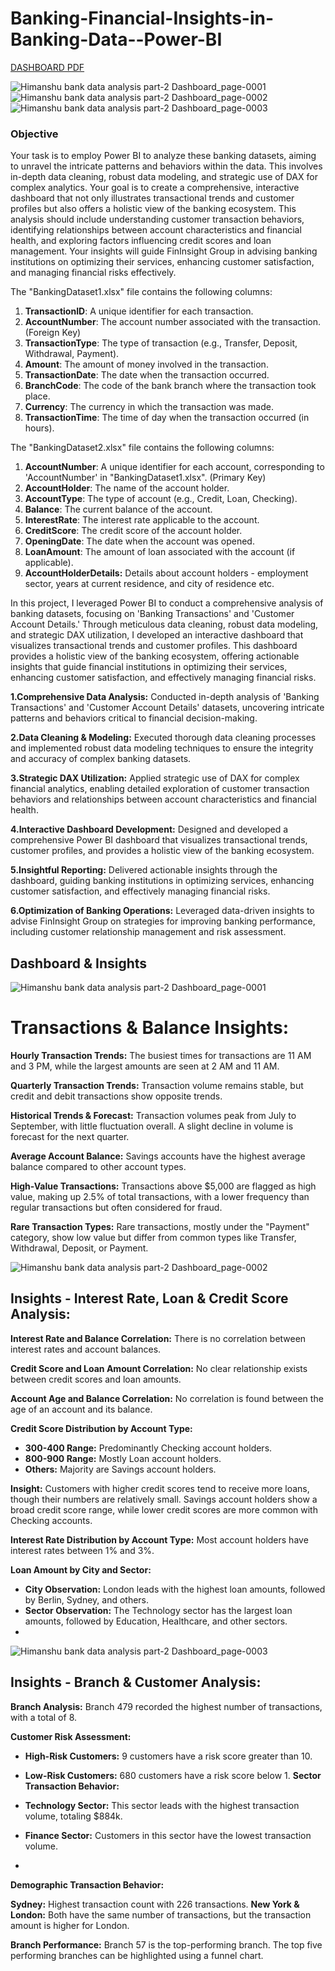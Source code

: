 # Banking-Financial-Insights-in-Banking-Data--Power-BI
[DASHBOARD PDF](https://drive.google.com/file/d/1tYjZu1ycI76ZCpSQuCGqjvEodUKHlnal/view?usp=sharing)

![Himanshu bank data analysis part-2 Dashboard_page-0001](https://github.com/user-attachments/assets/9427f270-69e0-4daf-8046-502f77cfa52e)
![Himanshu bank data analysis part-2 Dashboard_page-0002](https://github.com/user-attachments/assets/8f80ede6-4603-4a3a-8125-eabd524c1da5)
![Himanshu bank data analysis part-2 Dashboard_page-0003](https://github.com/user-attachments/assets/ec246f2e-7958-4d60-9dfc-53f1268baf52)



### **Objective**

Your task is to employ Power BI to analyze these banking datasets, aiming to unravel the intricate patterns and behaviors within the data. This involves in-depth data cleaning, robust data modeling, and strategic use of DAX for complex analytics. Your goal is to create a comprehensive, interactive dashboard that not only illustrates transactional trends and customer profiles but also offers a holistic view of the banking ecosystem. This analysis should include understanding customer transaction behaviors, identifying relationships between account characteristics and financial health, and exploring factors influencing credit scores and loan management. Your insights will guide FinInsight Group in advising banking institutions on optimizing their services, enhancing customer satisfaction, and managing financial risks effectively.

The "BankingDataset1.xlsx" file contains the following columns:

1. **TransactionID**: A unique identifier for each transaction. 
2. **AccountNumber**: The account number associated with the transaction. (Foreign Key)
3. **TransactionType**: The type of transaction (e.g., Transfer, Deposit, Withdrawal, Payment).
4. **Amount**: The amount of money involved in the transaction.
5. **TransactionDate**: The date when the transaction occurred.
6. **BranchCode**: The code of the bank branch where the transaction took place.
7. **Currency**: The currency in which the transaction was made.
8. **TransactionTime**: The time of day when the transaction occurred (in hours).

The "BankingDataset2.xlsx" file contains the following columns:

1. **AccountNumber**: A unique identifier for each account, corresponding to 'AccountNumber' in "BankingDataset1.xlsx". (Primary Key)
2. **AccountHolder**: The name of the account holder.
3. **AccountType**: The type of account (e.g., Credit, Loan, Checking).
4. **Balance**: The current balance of the account.
5. **InterestRate**: The interest rate applicable to the account.
6. **CreditScore**: The credit score of the account holder.
7. **OpeningDate**: The date when the account was opened.
8. **LoanAmount**: The amount of loan associated with the account (if applicable).
9. **AccountHolderDetails:** Details about account holders - employment sector, years at current residence, and city of residence etc.   



In this project, I leveraged Power BI to conduct a comprehensive analysis of banking datasets, focusing on 'Banking Transactions' and 'Customer Account Details.' Through meticulous data cleaning, robust data modeling, and strategic DAX utilization, I developed an interactive dashboard that visualizes transactional trends and customer profiles. This dashboard provides a holistic view of the banking ecosystem, offering actionable insights that guide financial institutions in optimizing their services, enhancing customer satisfaction, and effectively managing financial risks.


**1.Comprehensive Data Analysis:** Conducted in-depth analysis of 'Banking Transactions' and 'Customer Account Details' datasets, uncovering intricate patterns and behaviors critical to financial decision-making.

**2.Data Cleaning & Modeling:** Executed thorough data cleaning processes and implemented robust data modeling techniques to ensure the integrity and accuracy of complex banking datasets.

**3.Strategic DAX Utilization:** Applied strategic use of DAX for complex financial analytics, enabling detailed exploration of customer transaction behaviors and relationships between account characteristics and financial health.

**4.Interactive Dashboard Development:** Designed and developed a comprehensive Power BI dashboard that visualizes transactional trends, customer profiles, and provides a holistic view of the banking ecosystem.

**5.Insightful Reporting:** Delivered actionable insights through the dashboard, guiding banking institutions in optimizing services, enhancing customer satisfaction, and effectively managing financial risks.

**6.Optimization of Banking Operations:** Leveraged data-driven insights to advise FinInsight Group on strategies for improving banking performance, including customer relationship management and risk assessment.

## Dashboard & Insights
![Himanshu bank data analysis part-2 Dashboard_page-0001](https://github.com/user-attachments/assets/b6d0cdb9-e9e7-49f5-8c9b-0ece25c9b932)

# **Transactions & Balance Insights:**

**Hourly Transaction Trends:** The busiest times for transactions are 11 AM and 3 PM, while the largest amounts are seen at 2 AM and 11 AM.

**Quarterly Transaction Trends:** Transaction volume remains stable, but credit and debit transactions show opposite trends.

**Historical Trends & Forecast:** Transaction volumes peak from July to September, with little fluctuation overall. A slight decline in volume is forecast for the next quarter.

**Average Account Balance:** Savings accounts have the highest average balance compared to other account types.

**High-Value Transactions:** Transactions above $5,000 are flagged as high value, making up 2.5% of total transactions, with a lower frequency than regular transactions but often considered for fraud.

**Rare Transaction Types:** Rare transactions, mostly under the "Payment" category, show low value but differ from common types like Transfer, Withdrawal, Deposit, or Payment.

![Himanshu bank data analysis part-2 Dashboard_page-0002](https://github.com/user-attachments/assets/a225fab5-2d53-478d-94cd-1092b2ca1fd5)
## Insights - Interest Rate, Loan & Credit Score Analysis:

**Interest Rate and Balance Correlation:** There is no correlation between interest rates and account balances.

**Credit Score and Loan Amount Correlation:** No clear relationship exists between credit scores and loan amounts.

**Account Age and Balance Correlation:** No correlation is found between the age of an account and its balance.

**Credit Score Distribution by Account Type:**

* **300-400 Range:** Predominantly Checking account holders.
* **800-900 Range:** Mostly Loan account holders.
* **Others:** Majority are Savings account holders.

**Insight:** Customers with higher credit scores tend to receive more loans, though their numbers are relatively small. Savings account holders show a broad credit score range, while lower credit scores are more common with Checking accounts.

**Interest Rate Distribution by Account Type:** Most account holders have interest rates between 1% and 3%.

**Loan Amount by City and Sector:**

* **City Observation:** London leads with the highest loan amounts, followed by Berlin, Sydney, and others.
* **Sector Observation:** The Technology sector has the largest loan amounts, followed by Education, Healthcare, and other sectors.
* 
![Himanshu bank data analysis part-2 Dashboard_page-0003](https://github.com/user-attachments/assets/ffcf554d-03ee-4136-948f-1962a19f7e3b)
## Insights - Branch & Customer Analysis:

**Branch Analysis:** Branch 479 recorded the highest number of transactions, with a total of 8.

**Customer Risk Assessment:**

* **High-Risk Customers:** 9 customers have a risk score greater than 10.
* **Low-Risk Customers:** 680 customers have a risk score below 1.
**Sector Transaction Behavior:**

* **Technology Sector:** This sector leads with the highest transaction volume, totaling $884k.
* **Finance Sector:** Customers in this sector have the lowest transaction volume.
* 
**Demographic Transaction Behavior:**

**Sydney:** Highest transaction count with 226 transactions.
**New York & London:** Both have the same number of transactions, but the transaction amount is higher for London.

**Branch Performance:** Branch 57 is the top-performing branch. The top five performing branches can be highlighted using a funnel chart.




